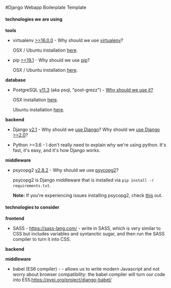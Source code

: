#Django Webapp Boilerplate Template

#### technologies we are using

**tools**

- virtualenv [>=16.0.0](https://virtualenv.pypa.io/en/latest/) - Why should we use [virtualenv](https://www.pythonforbeginners.com/basics/python-virtualenv-usage)?

   OSX / Ubuntu installation [here](https://packaging.python.org/guides/installing-using-pip-and-virtual-environments/).

- pip [>=19.1](https://pip.pypa.io/en/stable/reference/) - Why should we use [pip](https://www.pythonforbeginners.com/pip/)?

   OSX / Ubuntu installation [here](https://pip.pypa.io/en/stable/installing/).

**database**

- PostgreSQL [v11.3](https://www.postgresql.org/about/news/1939/) (aka psql, "post-grezz") - [Why should we use it?](https://medium.com/agatha-codes/painless-postgresql-django-d4f03364989)

   OSX installation [here](https://medium.com/@Umesh_Kafle/postgresql-and-postgis-installation-in-mac-os-87fa98a6814d).
   
   Ubuntu installation [here](https://tecadmin.net/install-postgresql-server-on-ubuntu/).

**backend**

- Django [v2.1](https://docs.djangoproject.com/en/2.2/releases/2.1/) - Why should we [use Django](https://www.educba.com/uses-of-django/)? Why should we [use Django >=2.0](https://www.merixstudio.com/blog/Django2-how-will-it-change-Python-development/)?

- Python >=3.6 - I don't really need to explain why we're using python. It's fast, it's easy, and it's how Django works.

**middleware**

- psycopg2 [v2.8.2](http://initd.org/psycopg/docs/) - Why should we use [psycopg2](https://dba.stackexchange.com/questions/111969/what-exactly-is-psycopg2)?

    psycopg2 is Django middleware that is installed via `pip install -r requirements.txt`.

    **Note:** If you're experiencing issues installing psycopg2, check [this](https://github.com/python-pillow/Pillow/issues/3438#issuecomment-435169249) out.

#### technologies to consider

**frontend**
- SASS - https://sass-lang.com/ - write in SASS, which is very similar to CSS but includes variables and syntanctic sugar, and then run the SASS compiler to turn it into CSS.


**backend**

**middleware**
- babel (ES6 compiler) -  - allows us to write modern Javascript and not worry about browser compatibility: the babel compiler will turn our code into ES5.https://pypi.org/project/django-babel/